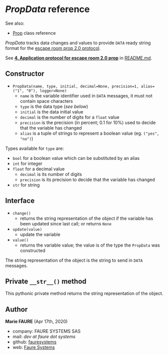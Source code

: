 # *PropData* reference
See also:
* <a href="Prop.md" target="_blank">Prop</a> class reference

*PropData* tracks data changes and values to provide `DATA` ready string format for the <a href="https://github.com/xcape-io/PyProps/blob/master/PROTOCOL.md" target="_blank">escape room prop 2.0 protocol</a>.

See [**4. Application protocol for escape room 2.0 prop**](../README.md#4-application-protocol-for-escape-room-20-prop) in [README.md](../README.md).


## Constructor
* `PropData(name, type, initial, decimal=None, precision=1, alias=("1", "0"), logger=None)`
    - `name` is the variable identifier  used in `DATA` messages, it must not contain space characters
    - `type` is the data type (*see below*)
    - `initial` is the data initial value
    - `decimal` is the number of digits for a `float` value
    - `precision` is the precision (in percent; 0.1 for 10%) used to decide that the variable has changed
    - `alias` is a tuple of strings to represent a boolean value (eg. `("yes", "no")`)

Types available for `type` are:
* `bool` for a boolean value which can be substituted by an alias
* `int` for integer
* `float` for a decimal value
    - `decimal` is its number of digits
    - `precision` is its precision to decide that the variable has changed
* `str` for string

## Interface
* `change()`
    - returns the string representation of the object if the variable has been updated since last call; or returns `None`
* `update(value)`
    - update the variable
* `value()`
    - returns the variable value; the value is of the type the `PropData` was constructed

The string representation of the object is the string to send in `DATA` messages.

## Private `__str__()` method
This pythonic private method returns the string representation of the object.


## Author

**Marie FAURE** (Apr 17th, 2020)
* company: FAURE SYSTEMS SAS
* mail: *dev at faure dot systems*
* github: <a href="https://github.com/fauresystems?tab=repositories" target="_blank">fauresystems</a>
* web: <a href="https://faure.systems/" target="_blank">Faure Systems</a>